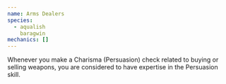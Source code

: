 ```yaml
---
name: Arms Dealers
species:
  - aqualish
    baragwin
mechanics: []
---
```

Whenever you make a Charisma (Persuasion) check related to buying or selling weapons, you are considered to have expertise in the Persuasion skill.
